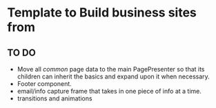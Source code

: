 # Template to Build business sites from

## TO DO
- Move all *common* page data to the main PagePresenter so that its children can inherit the basics and expand upon it when necessary.
- Footer component.
- email/info capture frame that takes in one piece of info at a time.
- transitions and animations
